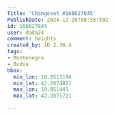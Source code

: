 ```yaml
---
Title: 'Changeset #160627845'
PublishDate: 2024-12-26T08:55:58Z
id: 160627845
user: dada24
comment: heights
created_by: iD 2.30.4
tags:
- Montenegro
- Budva
bbox:
  min_lon: 18.8513184
  min_lat: 42.2874821
  max_lon: 18.851445
  max_lat: 42.2875721

---
```

